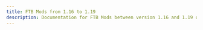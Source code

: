 ```yaml
---
title: FTB Mods from 1.16 to 1.19 
description: Documentation for FTB Mods between version 1.16 and 1.19 of Minecraft
---
```


